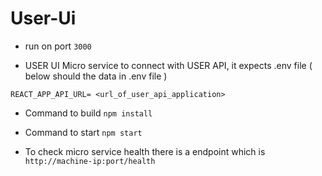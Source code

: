 # User-Ui

- run on port `3000`

- USER UI Micro service to connect with USER API, it expects .env file ( below should the data in .env file )

```
REACT_APP_API_URL= <url_of_user_api_application>
```

- Command to build `npm install`

- Command to start `npm start`

- To check micro service health there is a endpoint which is ` http://machine-ip:port/health`
